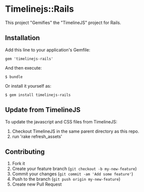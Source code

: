# Timelinejs::Rails

This project "Gemifies" the "TimelineJS" project for Rails.

## Installation

Add this line to your application's Gemfile:

    gem 'timelinejs-rails'

And then execute:

    $ bundle

Or install it yourself as:

    $ gem install timelinejs-rails

## Update from TimelineJS

To update the javascript and CSS files from TimelineJS:

1. Checkout TimelineJS in the same parent directory as this repo.
2. run 'rake refresh_assets'

## Contributing

1. Fork it
2. Create your feature branch (`git checkout -b my-new-feature`)
3. Commit your changes (`git commit -am 'Add some feature'`)
4. Push to the branch (`git push origin my-new-feature`)
5. Create new Pull Request
